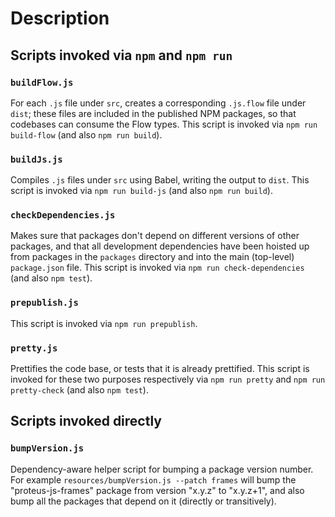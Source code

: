 # Description

## Scripts invoked via `npm` and `npm run`

### `buildFlow.js`

For each `.js` file under `src`, creates a corresponding `.js.flow` file under `dist`; these files are included in the published NPM packages, so that codebases can consume the Flow types. This script is invoked via `npm run build-flow` (and also `npm run build`).

### `buildJs.js`

Compiles `.js` files under `src` using Babel, writing the output to `dist`. This script is invoked via `npm run build-js` (and also `npm run build`).

### `checkDependencies.js`

Makes sure that packages don't depend on different versions of other packages, and that all development dependencies have been hoisted up from packages in the `packages` directory and into the main (top-level) `package.json` file. This script is invoked via `npm run check-dependencies` (and also `npm test`).

### `prepublish.js`

This script is invoked via `npm run prepublish`.

### `pretty.js`

Prettifies the code base, or tests that it is already prettified. This script is invoked for these two purposes respectively via `npm run pretty` and `npm run pretty-check` (and also `npm test`).

## Scripts invoked directly

### `bumpVersion.js`

Dependency-aware helper script for bumping a package version number. For example `resources/bumpVersion.js --patch frames` will bump the "proteus-js-frames" package from version "x.y.z" to "x.y.z+1", and also bump all the packages that depend on it (directly or transitively).
